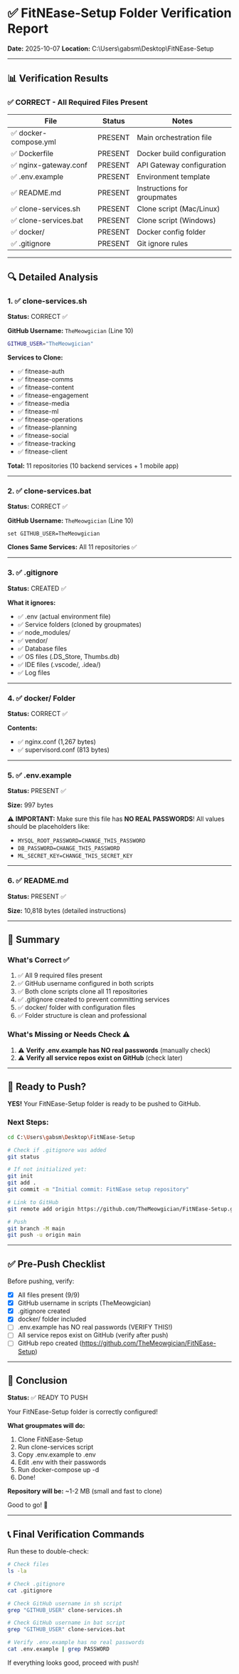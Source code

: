 # ✅ FitNEase-Setup Folder Verification Report

**Date:** 2025-10-07
**Location:** C:\Users\gabsm\Desktop\FitNEase-Setup

---

## 📊 Verification Results

### ✅ CORRECT - All Required Files Present

| File | Status | Notes |
|------|--------|-------|
| ✅ docker-compose.yml | PRESENT | Main orchestration file |
| ✅ Dockerfile | PRESENT | Docker build configuration |
| ✅ nginx-gateway.conf | PRESENT | API Gateway configuration |
| ✅ .env.example | PRESENT | Environment template |
| ✅ README.md | PRESENT | Instructions for groupmates |
| ✅ clone-services.sh | PRESENT | Clone script (Mac/Linux) |
| ✅ clone-services.bat | PRESENT | Clone script (Windows) |
| ✅ docker/ | PRESENT | Docker config folder |
| ✅ .gitignore | PRESENT | Git ignore rules |

---

## 🔍 Detailed Analysis

### 1. ✅ clone-services.sh
**Status:** CORRECT ✅

**GitHub Username:** `TheMeowgician` (Line 10)
```bash
GITHUB_USER="TheMeowgician"
```

**Services to Clone:**
- ✅ fitnease-auth
- ✅ fitnease-comms
- ✅ fitnease-content
- ✅ fitnease-engagement
- ✅ fitnease-media
- ✅ fitnease-ml
- ✅ fitnease-operations
- ✅ fitnease-planning
- ✅ fitnease-social
- ✅ fitnease-tracking
- ✅ fitnease-client

**Total:** 11 repositories (10 backend services + 1 mobile app)

---

### 2. ✅ clone-services.bat
**Status:** CORRECT ✅

**GitHub Username:** `TheMeowgician` (Line 10)
```batch
set GITHUB_USER=TheMeowgician
```

**Clones Same Services:** All 11 repositories ✅

---

### 3. ✅ .gitignore
**Status:** CREATED ✅

**What it ignores:**
- ✅ .env (actual environment file)
- ✅ Service folders (cloned by groupmates)
- ✅ node_modules/
- ✅ vendor/
- ✅ Database files
- ✅ OS files (.DS_Store, Thumbs.db)
- ✅ IDE files (.vscode/, .idea/)
- ✅ Log files

---

### 4. ✅ docker/ Folder
**Status:** CORRECT ✅

**Contents:**
- ✅ nginx.conf (1,267 bytes)
- ✅ supervisord.conf (813 bytes)

---

### 5. ✅ .env.example
**Status:** PRESENT ✅

**Size:** 997 bytes

⚠️ **IMPORTANT:** Make sure this file has **NO REAL PASSWORDS**!
All values should be placeholders like:
- `MYSQL_ROOT_PASSWORD=CHANGE_THIS_PASSWORD`
- `DB_PASSWORD=CHANGE_THIS_PASSWORD`
- `ML_SECRET_KEY=CHANGE_THIS_SECRET_KEY`

---

### 6. ✅ README.md
**Status:** PRESENT ✅

**Size:** 10,818 bytes (detailed instructions)

---

## 🎯 Summary

### What's Correct ✅
1. ✅ All 9 required files present
2. ✅ GitHub username configured in both scripts
3. ✅ Both clone scripts clone all 11 repositories
4. ✅ .gitignore created to prevent committing services
5. ✅ docker/ folder with configuration files
6. ✅ Folder structure is clean and professional

### What's Missing or Needs Check ⚠️
1. ⚠️ **Verify .env.example has NO real passwords** (manually check)
2. ⚠️ **Verify all service repos exist on GitHub** (check later)

---

## 🚀 Ready to Push?

**YES!** Your FitNEase-Setup folder is ready to be pushed to GitHub.

### Next Steps:

```bash
cd C:\Users\gabsm\Desktop\FitNEase-Setup

# Check if .gitignore was added
git status

# If not initialized yet:
git init
git add .
git commit -m "Initial commit: FitNEase setup repository"

# Link to GitHub
git remote add origin https://github.com/TheMeowgician/FitNEase-Setup.git

# Push
git branch -M main
git push -u origin main
```

---

## ✅ Pre-Push Checklist

Before pushing, verify:

- [x] All files present (9/9)
- [x] GitHub username in scripts (TheMeowgician)
- [x] .gitignore created
- [x] docker/ folder included
- [ ] .env.example has NO real passwords (VERIFY THIS!)
- [ ] All service repos exist on GitHub (verify after push)
- [ ] GitHub repo created (https://github.com/TheMeowgician/FitNEase-Setup)

---

## 🎉 Conclusion

**Status:** ✅ READY TO PUSH

Your FitNEase-Setup folder is correctly configured!

**What groupmates will do:**
1. Clone FitNEase-Setup
2. Run clone-services script
3. Copy .env.example to .env
4. Edit .env with their passwords
5. Run docker-compose up -d
6. Done!

**Repository will be:** ~1-2 MB (small and fast to clone)

Good to go! 🚀

---

## 📞 Final Verification Commands

Run these to double-check:

```bash
# Check files
ls -la

# Check .gitignore
cat .gitignore

# Check GitHub username in sh script
grep "GITHUB_USER" clone-services.sh

# Check GitHub username in bat script
grep "GITHUB_USER" clone-services.bat

# Verify .env.example has no real passwords
cat .env.example | grep PASSWORD
```

If everything looks good, proceed with push!
